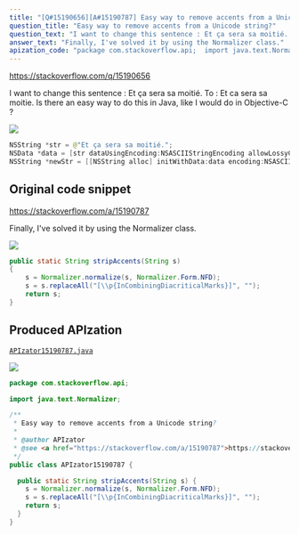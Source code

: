 ```yaml
---
title: "[Q#15190656][A#15190787] Easy way to remove accents from a Unicode string?"
question_title: "Easy way to remove accents from a Unicode string?"
question_text: "I want to change this sentence : Et ça sera sa moitié. To : Et ca sera sa moitie. Is there an easy way to do this in Java, like I would do in Objective-C ?"
answer_text: "Finally, I've solved it by using the Normalizer class."
apization_code: "package com.stackoverflow.api;  import java.text.Normalizer;  /**  * Easy way to remove accents from a Unicode string?  *  * @author APIzator  * @see <a href=\"https://stackoverflow.com/a/15190787\">https://stackoverflow.com/a/15190787</a>  */ public class APIzator15190787 {    public static String stripAccents(String s) {     s = Normalizer.normalize(s, Normalizer.Form.NFD);     s = s.replaceAll(\"[\\\\p{InCombiningDiacriticalMarks}]\", \"\");     return s;   } }"
---
```


https://stackoverflow.com/q/15190656

I want to change this sentence :
Et ça sera sa moitié.
To :
Et ca sera sa moitie.
Is there an easy way to do this in Java, like I would do in Objective-C ?


<div class="code-logo"><img src="/stackoverflow.png" /></div>

```java
NSString *str = @"Et ça sera sa moitié.";
NSData *data = [str dataUsingEncoding:NSASCIIStringEncoding allowLossyConversion:YES];
NSString *newStr = [[NSString alloc] initWithData:data encoding:NSASCIIStringEncoding];
```


## Original code snippet

https://stackoverflow.com/a/15190787

Finally, I&#x27;ve solved it by using the Normalizer class.

<div class="code-logo"><img src="/stackoverflow.png" /></div>

```java
public static String stripAccents(String s) 
{
    s = Normalizer.normalize(s, Normalizer.Form.NFD);
    s = s.replaceAll("[\\p{InCombiningDiacriticalMarks}]", "");
    return s;
}
```

## Produced APIzation

[`APIzator15190787.java`](https://github.com/pasqualesalza/apization-temp/raw/main/data/search/APIzator15190787.java)

<div class="code-logo"><img src="/apizator.png" /></div>

```java
package com.stackoverflow.api;

import java.text.Normalizer;

/**
 * Easy way to remove accents from a Unicode string?
 *
 * @author APIzator
 * @see <a href="https://stackoverflow.com/a/15190787">https://stackoverflow.com/a/15190787</a>
 */
public class APIzator15190787 {

  public static String stripAccents(String s) {
    s = Normalizer.normalize(s, Normalizer.Form.NFD);
    s = s.replaceAll("[\\p{InCombiningDiacriticalMarks}]", "");
    return s;
  }
}

```